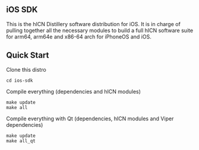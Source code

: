 ## iOS SDK ##
This is the hICN Distillery software distribution for iOS. It is in charge of
pulling together all the necessary modules to build a full hICN software suite
for arm64, arm64e and x86-64 arch for iPhoneOS and iOS.

## Quick Start ##

Clone this distro

```
cd ios-sdk
```

Compile everything (dependencies and hICN modules)

```
make update
make all
```

Compile everything with Qt (dependencies, hICN modules and Viper dependencies)

```
make update
make all_qt
```
